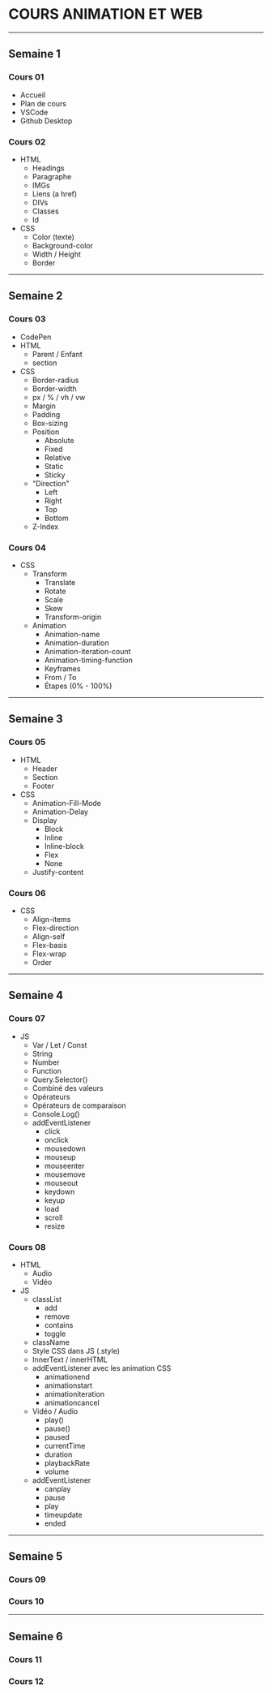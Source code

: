 # COURS ANIMATION ET WEB
---
## Semaine 1
### Cours 01
- Accueil
- Plan de cours
- VSCode
- Github Desktop
### Cours 02
- HTML
    - Headings
    - Paragraphe
    - IMGs
    - Liens (a href)
    - DIVs
    - Classes
    - Id
- CSS
    - Color (texte)
    - Background-color
    - Width / Height
    - Border
---
## Semaine 2
### Cours 03
- CodePen
- HTML
    - Parent / Enfant
    - section
- CSS
    - Border-radius
    - Border-width
    - px / % / vh / vw
    - Margin
    - Padding
    - Box-sizing
    - Position
        - Absolute
        - Fixed
        - Relative
        - Static
        - Sticky
    - "Direction"
        - Left
        - Right
        - Top
        - Bottom
    - Z-Index
### Cours 04
- CSS
    - Transform
        - Translate
        - Rotate
        - Scale
        - Skew
        - Transform-origin
    - Animation
        - Animation-name
        - Animation-duration
        - Animation-iteration-count
        - Animation-timing-function
        - Keyframes
        - From / To
        - Étapes (0% - 100%)
---
## Semaine 3
### Cours 05
- HTML
    - Header
    - Section
    - Footer
- CSS
    - Animation-Fill-Mode
    - Animation-Delay
    - Display
        - Block
        - Inline
        - Inline-block
        - Flex
        - None
    - Justify-content
### Cours 06
- CSS
    - Align-items
    - Flex-direction
    - Align-self
    - Flex-basis
    - Flex-wrap
    - Order
---
## Semaine 4
### Cours 07
- JS
    - Var / Let / Const
    - String
    - Number
    - Function
    - Query.Selector()
    - Combiné des valeurs
    - Opérateurs
    - Opérateurs de comparaison
    - Console.Log()
    - addEventListener
        - click
        - onclick
        - mousedown
        - mouseup
        - mouseenter
        - mousemove
        - mouseout
        - keydown
        - keyup
        - load
        - scroll
        - resize
### Cours 08
- HTML
    - Audio
    - Vidéo
- JS
    - classList
        - add
        - remove
        - contains
        - toggle
    - className
    - Style CSS dans JS (.style)
    - InnerText / innerHTML
    - addEventListener avec les animation CSS
        - animationend
        - animationstart
        - animationiteration
        - animationcancel
    - Vidéo / Audio
        - play()
        - pause()
        - paused
        - currentTime
        - duration
        - playbackRate
        - volume
    - addEventListener
        - canplay
        - pause
        - play
        - timeupdate
        - ended
---
## Semaine 5
### Cours 09
### Cours 10
---
## Semaine 6
### Cours 11
### Cours 12